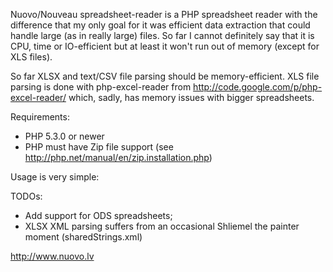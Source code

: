 Nuovo/Nouveau spreadsheet-reader is a PHP spreadsheet reader with the difference that my only goal for it was efficient data extraction that could handle large (as in really large) files. So far I cannot definitely say that it is CPU, time or IO-efficient but at least it won't run out of memory (except for XLS files).

So far XLSX and text/CSV file parsing should be memory-efficient. XLS file parsing is done with php-excel-reader from http://code.google.com/p/php-excel-reader/ which, sadly, has memory issues with bigger spreadsheets.

Requirements:
- PHP 5.3.0 or newer
- PHP must have Zip file support (see http://php.net/manual/en/zip.installation.php)

Usage is very simple:

<?php
	// If you need to parse XLS files, include php-excel-reader
	require('php-excel-reader/excel_reader.php');

	require('SpreadsheetReader.php');

	$Reader = new SpreadsheetReader('example.xlsx');
	foreach ($Reader as $Row)
	{
		print_r($Row);
	}
?>

TODOs:
- Add support for ODS spreadsheets;
- XLSX XML parsing suffers from an occasional Shliemel the painter moment (sharedStrings.xml)

http://www.nuovo.lv